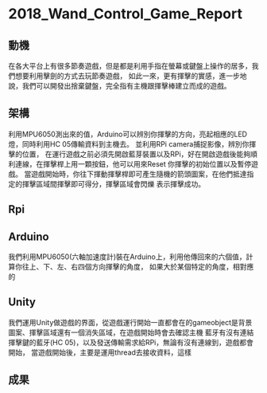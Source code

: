 2018_Wand_Control_Game_Report
=============================

**動機**
--------

在各大平台上有很多節奏遊戲，但是都是利用手指在螢幕或鍵盤上操作的居多，我們想要利用擊劍的方式去玩節奏遊戲，
如此一來，更有揮擊的實感，進一步地說，我們可以開發出捨棄鍵盤，完全指有主機跟揮擊棒建立而成的遊戲。

**架構**
--------
利用MPU6050測出來的值，Arduino可以辨別你揮擊的方向，亮起相應的LED燈，同時利用HC 05傳輸資料到主機去。
並利用RPi camera捕捉影像，辨別你揮擊的位置，
在運行遊戲之前必須先開啟藍芽裝置以及RPi，好在開啟遊戲後能夠順利連線，在揮擊桿上用一顆按鈕，他可以用來Reset
你揮擊的初始位置以及暫停遊戲。
當遊戲開始時，你往下揮動揮擊桿即可產生隨機的箭頭圖案，在他們抵達指定的揮擊區域間揮擊即可得分，揮擊區域會閃爍
表示揮擊成功。


**Rpi**
-------

**Arduino**
-----------
我們利用MPU6050(六軸加速度計)裝在Arduino上，利用他傳回來的六個值，計算你往上、下、左、右四個方向揮擊的角度，
如果大於某個特定的角度，相對應的

**Unity**
---------
我們運用Unity做遊戲的界面，從遊戲運行開始一直都會在的gameobject是背景圖案、揮擊區域還有一個消失區域，在遊戲開始時會去確認主機
藍牙有沒有連結揮擊鍵的藍牙(HC 05)，以及發送傳輸需求給RPi，無論有沒有連線到，遊戲都會開始，
當遊戲開始後，主要是運用thread去接收資料，這樣


**成果**
--------


